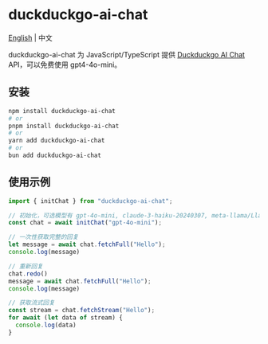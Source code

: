# duckduckgo-ai-chat

[English](./README.md) | 中文

duckduckgo-ai-chat 为 JavaScript/TypeScript 提供 [Duckduckgo AI Chat](https://duckduckgo.com/aichat) API，可以免费使用 gpt4-4o-mini。

## 安装

```sh
npm install duckduckgo-ai-chat
# or
pnpm install duckduckgo-ai-chat
# or
yarn add duckduckgo-ai-chat
# or
bun add duckduckgo-ai-chat
```

## 使用示例

```javascript
import { initChat } from "duckduckgo-ai-chat";

// 初始化，可选模型有 gpt-4o-mini, claude-3-haiku-20240307, meta-llama/Llama-3-70b-chat-hf, mistralai/Mixtral-8x7B-Instruct-v0.1
const chat = await initChat("gpt-4o-mini");

// 一次性获取完整的回复
let message = await chat.fetchFull("Hello");
console.log(message)

// 重新回复
chat.redo()
message = await chat.fetchFull("Hello");
console.log(message)

// 获取流式回复
const stream = chat.fetchStream("Hello");
for await (let data of stream) {
  console.log(data)
}
```
